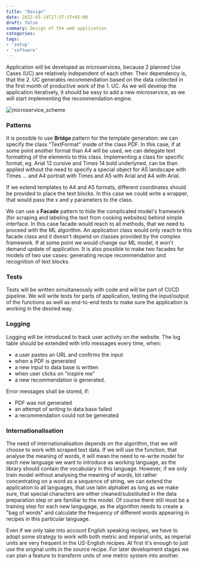 ```yaml
---
title: "Design"
date: 2022-05-19T17:57:37+02:00
draft: false
summary: Design of the web application
categories:
tags:
- 'setup'
- 'software'
---
```


Application will be developed as microservices, because 2 planned Use Cases (UC) are relatively independent of each other. Their dependency is, that the 2. UC generates recommendation based on the data collected in the first month of productive work of the 1. UC.
As we will develop the application iteratively, it should be easy to add a new microservice, as we will start implementing the recommendation engine.

![microservice_scheme](https://gitlab.web.fh-kufstein.ac.at/anna.fedorova/recipe2pdf/-/raw/main/diagrams+process_flows/microservices_architecture.drawio.png)

### Patterns

It is possible to use **Bridge** pattern for the template generation: we can specify the class "TextFormat" inside of the class PDF.
In this case, if at some point another format than A4 will be used, we can delegate text formatting of the elements to this class.
Implementing a class for specific format, eg. Arial 12 cursive and Times 14 bold underlyned, can be than applied without the need to specify a special object for A5 landscape with Times ... and A4 portrait with Times and A5 with Arial and A4 with Arial.

If we extend templates to A4 and A5 formats, different coordinates should be provided to place the text blocks. In this case we could write a wrapper, that would pass the x and y parameters to the class.

We can use a **Facade** pattern to hide the complicated model's framework (for scraping and labeling the text from cooking websites) behind simple interface.
In this case facade would reach to all methods, that we need to proceed with the ML algorithm. 
An application class would only reach to this facade class and it doesn't depend on classes provided by the complex framework. If at some point we would change our ML model, it won't demand update of application. 
It is also possible to make two facades for models of two use cases: generating recipe recommendation and recognition of text blocks.

### Tests

Tests will be written simultaneously with code and will be part of CI/CD pipeline. We will write tests for parts of application, testing the input/output of the functions as well as end-to-end tests to make sure the application is working in the desired way.

### Logging

Logging will be introduced to track user activity on the website. The log table should be extended with info messages every time, when:
- a user pastes an URL and confirms the input
- when a PDF is generated
- a new input to data base is written
- when user clicks on "inspire me"
- a new recommendation is generated.

Error messages shall be stored, if:
  
- PDF was not generated
- an attempt of writing to data base failed
- a recommendation could not be generated

### Internationalisation

The need of internationalisation depends on the algorithm, that we will choose to work with scraped text data. If we will use the function, that analyse the meaning of words, it will mean the need to re-write model for each new language we want to introduce as working language, as the library should contain the vocabulary in this language.
However, if we only train model without analysing the meaning of words, bit rather concentrating on a word as a sequence of string, we can extend the application to all languages, that use latin alphabet as long as we make sure, that special characters are either cleaned/substituted in the data preparation step or are familiar to the model.
Of course there still must be a training step for each new langugage, as the algorithm needs to create a "bag of words" and calculate the frequency of different words appearing in recipes in this particular language.

Even if we only take into account English speaking recipes, we have to adopt some strategy to work with both metric and imperial units, as imperial units are very frequent in the US-English recipes. At first it's enough to just use the original units in the source recipe. For later development stages we can plan a feature to transform units of one metric system into another.